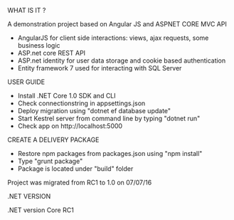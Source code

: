 WHAT IS IT ?

A demonstration project based on Angular JS and ASPNET CORE MVC API

- AngularJS for client side interactions: views, ajax requests, some business logic
- ASP.net core REST API
- ASP.net identity for user data storage and cookie based authentication
- Entity framework 7 used for interacting with SQL Server

USER GUIDE

- Install .NET Core 1.0 SDK and CLI
- Check connectionstring in appsettings.json
- Deploy migration using "dotnet ef database update"
- Start Kestrel server from command line by typing "dotnet run"
- Check app on http://localhost:5000

CREATE A DELIVERY PACKAGE
- Restore npm packages from packages.json using "npm install"
- Type "grunt package"
- Package is located under "build" folder

Project was migrated from RC1 to 1.0 on 07/07/16

.NET VERSION

.NET version Core RC1

